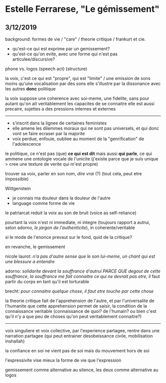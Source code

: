 # Estelle Ferrarese, "Le gémissement"
## 3/12/2019

background: formes de vie / "care" / theorie critique / frankurt et cie.

- qu'est-ce qui est exprime par un gemissement?
- qu'est-ce qu'on evite, avec une forme qui n'est pas articulee/discursive?

phone vs. logos
(speech act) (structure)

la voix, c'est ce qui est "propre", qui est "limite" / une emission de sons moins qu'une vocalisation par des sons
elle s'illustre par la dissonance avec les autres **donc** politique

la voix suppose une coherence avec soi-meme, une fidelite, sans pour autant qu'on ait veritablement les capacites de se connaitre
elle est aussi precaire, sujettes a des pressions internes et externes

---

- s'inscrit dans la lignee de certaines feministes
- elle amene les dilemmes moraux qui ne sont pas universels, et qui donc vont se faire ecraser par la majorite
- voix perdue, enfouie, oubliee au moment de la "genrification" de l'adolescence

le politique, ce n'est pas (que) **ce qui est dit** mais aussi **qui parle**, ce qui ammene une ontologie vocale de l'unicite (j'existe parce que je suis unique > cree une texture de verite qui m'est propre)

trouver sa voix, parler en son nom, *dire vrai* (?) (tout cela, peut etre impossible)

Wittgenstein
- je connais ma douleur dans la douleur de l'autre
- language comme forme de vie

le patriarcat reduit la voix au son de bruit (voice as self-reliance)

pourtant la voix n'est ni immediate, ni integre (toujours rapport a autrui, selon adorno, *le jargon de l'authenticite*), in coherente/veritable

si le mode de l'enonce prevaut sur le fond, quid de la critique?

en revanche, le gemissement

nicole laurot: *n'a pas d'autre sense que le son lui-meme*, *un chant qui est une blessure a entendre*

adorno: *solidarite devant la souffrance d'autrui PARCE QUE degout de cette souffrance*, *la souffrance me fait connaitre ce qui ne devrait pas etre*, il faut partir du corps en tant qu'il est torturable

brecht: *pour connaitre quelque chose, il faut etre touche par cette chose*

la theorie critique fait de l'apprehension de l'autre, et par l'universalite de l'humanite que cette apprehension permet de saisir, la condition de la connaissance veritable (connaissance de quoi? de l'humain? ou bien c'est qu'il n'y a que peu de choses qu'on peut veritablement connaitre?)

---

voix singuliere et voix collective, par l'experience partagee, rentre dans une narration partagee (qui peut entrainer desobeissance civile, mobilisation inshallah)

la confiance en soi ne vient pas de soi mais du mouvement hors de soi

l'expressivite vise mieux la forme de vie que l'expression

gemissement comme alternative au silence, les deux comme alternative au logos

